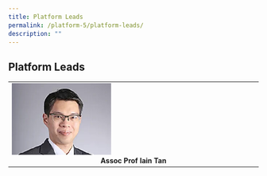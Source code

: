 ```yaml
---
title: Platform Leads
permalink: /platform-5/platform-leads/
description: ""
---
```

## Platform Leads

<table>
	<tbody>
		<tr>
			<td width="25%">
				<img style="width:200px" src="/images/Leaders/assoc-prof-tan-bee-huat.jpg">
				<div align="center"><b>Assoc Prof Iain Tan</b></div>
			</td>
		</tr>
	</tbody>
</table>